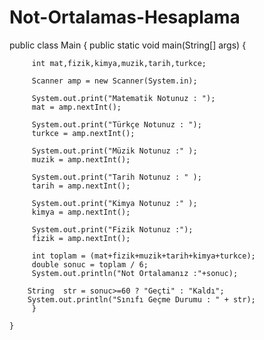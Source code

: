 # Not-Ortalamas-Hesaplama


public class Main {
    public static void main(String[] args) {

         int mat,fizik,kimya,muzik,tarih,turkce;

         Scanner amp = new Scanner(System.in);

         System.out.print("Matematik Notunuz : ");
         mat = amp.nextInt();

         System.out.print("Türkçe Notunuz : ");
         turkce = amp.nextInt();

         System.out.print("Müzik Notunuz :" );
         muzik = amp.nextInt();

         System.out.print("Tarih Notunuz : " );
         tarih = amp.nextInt();

         System.out.print("Kimya Notunuz :" );
         kimya = amp.nextInt();

         System.out.print("Fizik Notunuz :");
         fizik = amp.nextInt();

         int toplam = (mat+fizik+muzik+tarih+kimya+turkce);
         double sonuc = toplam / 6;
         System.out.println("Not Ortalamanız :"+sonuc);

        String  str = sonuc>=60 ? "Geçti" : "Kaldı";
        System.out.println("Sınıfı Geçme Durumu : " + str);
         }

    }
